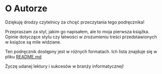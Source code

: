 # O Autorze
Dziękuję drodzy czytelnicy za chcęć przeczytania tego podręcznika!

Przepraszam za styl, jakim go napisałem, ale to moja pierwsza książka. Opinie dotyczące stylu czy łatwości w zrozumieniu treści przedstawionych w książce są mile widziane.

Ten podręcznik dostępny jest w różnych formatach. Ich lista znajduje się w pliku [README.md](https://github.com/ankiedos/Podrecznik-do-nauki-Nowoczesnego-Cpp)

Życzę udanej lektury i sukcesów w branży informatycznej!
